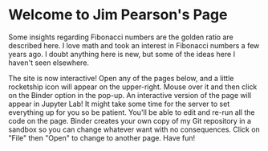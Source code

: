 # Welcome to Jim Pearson's Page

Some insights regarding Fibonacci numbers are the golden ratio are described here. I love math and took an interest in Fibonacci numbers a few years ago. I doubt anything here is new, but some of the ideas here I haven't seen elsewhere.

The site is now interactive! Open any of the pages below, and a little rocketship icon will appear on the upper-right. Mouse over it and then click on the Binder option in the pop-up. An interactive version of the page will appear in Jupyter Lab! It might take some time for the server to set everything up for you so be patient. You'll be able to edit and re-run all the code on the page. Binder creates your own copy of my Git repository in a sandbox so you can change whatever want with no consequences. Click on "File" then "Open" to change to another page. Have fun!


```{tableofcontents}
```
